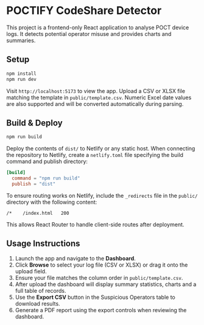 # POCTIFY CodeShare Detector

This project is a frontend-only React application to analyse POCT device logs.
It detects potential operator misuse and provides charts and summaries.

## Setup

```bash
npm install
npm run dev
```

Visit `http://localhost:5173` to view the app. Upload a CSV or XLSX file
matching the template in `public/template.csv`.
Numeric Excel date values are also supported and will be converted
automatically during parsing.

## Build & Deploy

```bash
npm run build
```

Deploy the contents of `dist/` to Netlify or any static host.
When connecting the repository to Netlify, create a `netlify.toml` file specifying the build command and publish directory:

```toml
[build]
  command = "npm run build"
  publish = "dist"
```


To ensure routing works on Netlify, include the `_redirects` file in the `public/` directory with the following content:
```
/*    /index.html   200
```
This allows React Router to handle client-side routes after deployment.

## Usage Instructions

1. Launch the app and navigate to the **Dashboard**.
2. Click **Browse** to select your log file (CSV or XLSX) or drag it onto the upload field.
3. Ensure your file matches the column order in `public/template.csv`.
4. After upload the dashboard will display summary statistics, charts and a full table of records.
5. Use the **Export CSV** button in the Suspicious Operators table to download results.
6. Generate a PDF report using the export controls when reviewing the dashboard.

